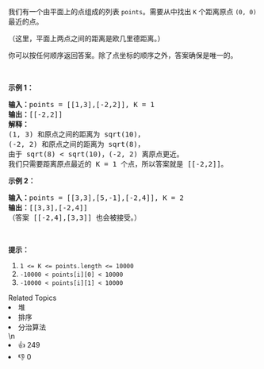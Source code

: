 <p>我们有一个由平面上的点组成的列表 <code>points</code>。需要从中找出 <code>K</code> 个距离原点 <code>(0, 0)</code> 最近的点。</p>

<p>（这里，平面上两点之间的距离是欧几里德距离。）</p>

<p>你可以按任何顺序返回答案。除了点坐标的顺序之外，答案确保是唯一的。</p>

<p>&nbsp;</p>

<p><strong>示例 1：</strong></p>

<pre><strong>输入：</strong>points = [[1,3],[-2,2]], K = 1
<strong>输出：</strong>[[-2,2]]
<strong>解释： </strong>
(1, 3) 和原点之间的距离为 sqrt(10)，
(-2, 2) 和原点之间的距离为 sqrt(8)，
由于 sqrt(8) &lt; sqrt(10)，(-2, 2) 离原点更近。
我们只需要距离原点最近的 K = 1 个点，所以答案就是 [[-2,2]]。
</pre>

<p><strong>示例 2：</strong></p>

<pre><strong>输入：</strong>points = [[3,3],[5,-1],[-2,4]], K = 2
<strong>输出：</strong>[[3,3],[-2,4]]
（答案 [[-2,4],[3,3]] 也会被接受。）
</pre>

<p>&nbsp;</p>

<p><strong>提示：</strong></p>

<ol>
	<li><code>1 &lt;= K &lt;= points.length &lt;= 10000</code></li>
	<li><code>-10000 &lt; points[i][0] &lt; 10000</code></li>
	<li><code>-10000 &lt; points[i][1] &lt; 10000</code></li>
</ol>
<div><div>Related Topics</div><div><li>堆</li><li>排序</li><li>分治算法</li></div></div>\n<div><li>👍 249</li><li>👎 0</li></div>